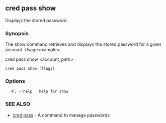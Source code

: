 ## cred pass show

Displays the stored password

### Synopsis

The show command retrieves and displays the stored password for a given account.
Usage examples:

cred pass show <account_path>

```
cred pass show [flags]
```

### Options

```
  -h, --help   help for show
```

### SEE ALSO

* [cred pass](cred_pass.md)	 - A command to manage passwords

